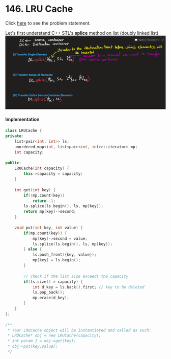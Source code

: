 # 146. LRU Cache
Click [here](https://leetcode.com/problems/lru-cache/description/) to see the problem statement.   

Let's first understand C++ STL's **splice** method on list (doubly linked list)   
![splice method](https://github.com/sahsan73/cp/blob/main/Problems-%26%26-Solutions/LeetCode/assets/images/0000-splice-method.png)   

#### Implementation
```cpp
class LRUCache {
private:
    list<pair<int, int>> ls;
    unordered_map<int, list<pair<int, int>>::iterator> mp;
    int capacity;

public:
    LRUCache(int capacity) {
        this->capacity = capacity;
    }
    
    int get(int key) {
        if(!mp.count(key))
            return -1;
        ls.splice(ls.begin(), ls, mp[key]);
        return mp[key]->second;
    }
    
    void put(int key, int value) {
        if(mp.count(key)) {
            mp[key]->second = value;
            ls.splice(ls.begin(), ls, mp[key]);
        } else {
            ls.push_front({key, value});
            mp[key] = ls.begin();
        }

        // check if the list size exceeds the capacity
        if(ls.size() > capacity) {
            int d_key = ls.back().first; // key to be deleted
            ls.pop_back();
            mp.erase(d_key);
        }
    }
};

/**
 * Your LRUCache object will be instantiated and called as such:
 * LRUCache* obj = new LRUCache(capacity);
 * int param_1 = obj->get(key);
 * obj->put(key,value);
 */  
 ```
